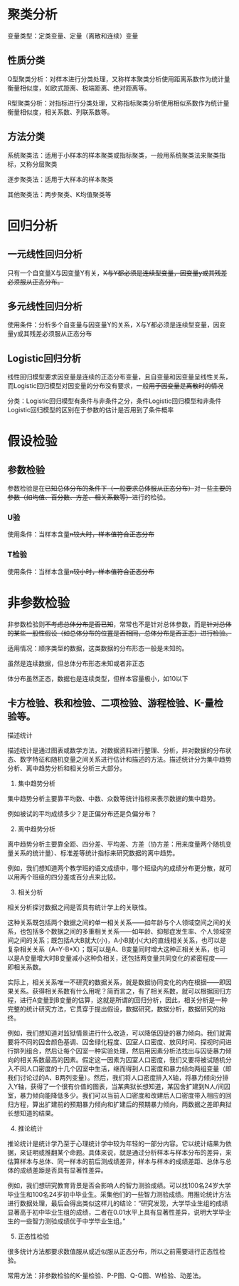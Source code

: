 # 聚类分析

变量类型：定类变量、定量（离散和连续）变量

## 性质分类



Q型聚类分析：对样本进行分类处理，又称样本聚类分析使用距离系数作为统计量衡量相似度，如欧式距离、极端距离、绝对距离等。

R型聚类分析：对指标进行分类处理，又称指标聚类分析使用相似系数作为统计量衡量相似度，相关系数、列联系数等。


## 方法分类
系统聚类法：适用于小样本的样本聚类或指标聚类，一般用系统聚类法来聚类指标，又称分层聚类

逐步聚类法：适用于大样本的样本聚类

其他聚类法：两步聚类、K均值聚类等


# 回归分析

## 一元线性回归分析
只有一个自变量X与因变量Y有关，~~X与Y都必须是连续型变量，因变量y或其残差必须服从正态分布。~~

## 多元线性回归分析

使用条件：分析多个自变量与因变量Y的关系，X与Y都必须是连续型变量，因变量y或其残差必须服从正态分布

##  Logistic回归分析

线性回归模型要求因变量是连续的正态分布变量，且自变量和因变量呈线性关系，而Logistic回归模型对因变量的分布没有要求，一般~~用于因变量是离散时的情况~~

分类：Logistic回归模型有条件与非条件之分，条件Logistic回归模型和非条件Logistic回归模型的区别在于参数的估计是否用到了条件概率


# 假设检验


## 参数检验
参数检验是在~~已知总体分布的条件下（一般要求总体服从正态分布）~~对一些~~主要的参数（如均值、百分数、方差、相关系数等）~~进行的检验。

###  U验 
使用条件：当样本含量~~n较大时，样本值符合正态分布~~

 ### T检验 
使用条件：当样本含量~~n较小时，样本值符合正态分布~~


# 非参数检验

非参数检验则~~不考虑总体分布是否已知~~，常常也不是针对总体参数，而是~~针对总体的某些一股性假设（如总体分布的位罝是否相同，总体分布是否正态）进行检验。~~

适用情况：顺序类型的数据，这类数据的分布形态一般是未知的。


虽然是连续数据，但总体分布形态未知或者非正态

体分布虽然正态，数据也是连续类型，但样本容量极小，如10以下


## 卡方检验、秩和检验、二项检验、游程检验、K-量检验等。





描述统计



描述统计是通过图表或数学方法，对数据资料进行整理、分析，并对数据的分布状态、数字特征和随机变量之间关系进行估计和描述的方法。描述统计分为集中趋势分析、离中趋势分析和相关分析三大部分。



1. 集中趋势分析



集中趋势分析主要靠平均数、中数、众数等统计指标来表示数据的集中趋势。



例如被试的平均成绩多少？是正偏分布还是负偏分布？



2. 离中趋势分析



离中趋势分析主要靠全距、四分差、平均差、方差（协方差：用来度量两个随机变量关系的统计量）、标准差等统计指标来研究数据的离中趋势。



例如，我们想知道两个教学班的语文成绩中，哪个班级内的成绩分布更分散，就可以用两个班级的四分差或百分点来比较。



3. 相关分析



相关分析探讨数据之间是否具有统计学上的关联性。



这种关系既包括两个数据之间的单一相关关系——如年龄与个人领域空间之间的关系，也包括多个数据之间的多重相关关系——如年龄、抑郁症发生率、个人领域空间之间的关系；既包括A大B就大(小)，A小B就小(大)的直线相关关系，也可以是复杂相关关系（A=Y-B*X）；既可以是A、B变量同时增大这种正相关关系，也可以是A变量增大时B变量减小这种负相关，还包括两变量共同变化的紧密程度——即相关系数。



实际上，相关关系唯一不研究的数据关系，就是数据协同变化的内在根据——即因果关系。获得相关系数有什么用呢？简而言之，有了相关系数，就可以根据回归方程，进行A变量到B变量的估算，这就是所谓的回归分析，因此，相关分析是一种完整的统计研究方法，它贯穿于提出假设，数据研究，数据分析，数据研究的始终。



例如，我们想知道对监狱情景进行什么改造，可以降低囚徒的暴力倾向。我们就需要将不同的囚舍颜色基调、囚舍绿化程度、囚室人口密度、放风时间、探视时间进行排列组合，然后让每个囚室一种实验处理，然后用因素分析法找出与囚徒暴力倾向的相关系数最高的因素。假定这一因素为囚室人口密度，我们又要将被试随机分入不同人口密度的十几个囚室中生活，继而得到人口密度和暴力倾向两组变量（即我们讨论过的A、B两列变量）。然后，我们将人口密度排入X轴，将暴力倾向分排入Y轴，获得了一个很有价值的图表，当某典狱长想知道，某囚舍扩建到N人/间囚室，暴力倾向能降低多少。我们可以当前人口密度和改建后人口密度带入相应的回归方程，算出扩建前的预期暴力倾向和扩建后的预期暴力倾向，两数据之差即典狱长想知道的结果。



4. 推论统计



推论统计是统计学乃至于心理统计学中较为年轻的一部分内容。它以统计结果为依据，来证明或推翻某个命题。具体来说，就是通过分析样本与样本分布的差异，来估算样本与总体、同一样本的前后测成绩差异，样本与样本的成绩差距、总体与总体的成绩差距是否具有显著性差异。



例如，我们想研究教育背景是否会影响人的智力测验成绩。可以找100名24岁大学毕业生和100名24岁初中毕业生。采集他们的一些智力测验成绩。用推论统计方法进行数据处理，最后会得出类似这样儿的结论：“研究发现，大学毕业生组的成绩显著高于初中毕业生组的成绩，二者在0.01水平上具有显著性差异，说明大学毕业生的一些智力测验成绩优于中学毕业生组。”



5. 正态性检验



很多统计方法都要求数值服从或近似服从正态分布，所以之前需要进行正态性检验。



常用方法：非参数检验的K-量检验、P-P图、Q-Q图、W检验、动差法。
